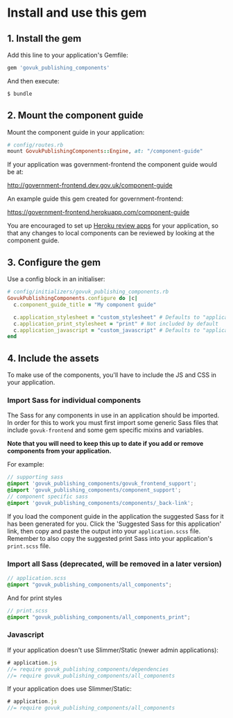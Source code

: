 # Install and use this gem

## 1. Install the gem

Add this line to your application's Gemfile:

```ruby
gem 'govuk_publishing_components'
```

And then execute:
```bash
$ bundle
```

## 2. Mount the component guide

Mount the component guide in your application:

```ruby
# config/routes.rb
mount GovukPublishingComponents::Engine, at: "/component-guide"
```

If your application was government-frontend the component guide would be at:

http://government-frontend.dev.gov.uk/component-guide

An example guide this gem created for government-frontend:

https://government-frontend.herokuapp.com/component-guide

You are encouraged to set up [Heroku review apps](https://docs.publishing.service.gov.uk/manual/review-apps.html) for your application, so that any changes to local components can be reviewed by looking at the component guide.

## 3. Configure the gem

Use a config block in an initialiser:

```ruby
# config/initializers/govuk_publishing_components.rb
GovukPublishingComponents.configure do |c|
  c.component_guide_title = "My component guide"

  c.application_stylesheet = "custom_stylesheet" # Defaults to "application"
  c.application_print_stylesheet = "print" # Not included by default
  c.application_javascript = "custom_javascript" # Defaults to "application"
end
```

## 4. Include the assets

To make use of the components, you'll have to include the JS and CSS in your application.

### Import Sass for individual components

The Sass for any components in use in an application should be imported. In order for this to work you must first import some generic Sass files that include `govuk-frontend` and some gem specific mixins and variables.

**Note that you will need to keep this up to date if you add or remove components from your application.**

For example:

```scss
// supporting sass
@import 'govuk_publishing_components/govuk_frontend_support';
@import 'govuk_publishing_components/component_support';
// component specific sass
@import 'govuk_publishing_components/components/_back-link';
```

If you load the component guide in the application the suggested Sass for it has been generated for you. Click the 'Suggested Sass for this application' link, then copy and paste the output into your `application.scss` file. Remember to also copy the suggested print Sass into your application's `print.scss` file.

### Import all Sass (deprecated, will be removed in a later version)

```scss
// application.scss
@import "govuk_publishing_components/all_components";
```

And for print styles

```scss
// print.scss
@import "govuk_publishing_components/all_components_print";
```

### Javascript

If your application doesn't use Slimmer/Static (newer admin applications):

```js
# application.js
//= require govuk_publishing_components/dependencies
//= require govuk_publishing_components/all_components
```

If your application does use Slimmer/Static:

```js
# application.js
//= require govuk_publishing_components/all_components
```
